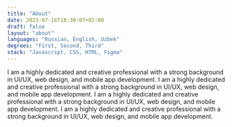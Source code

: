 ```yaml
---
title: "About"
date: 2023-07-16T18:30:07+02:00
draft: false
layout: "about"
languages: "Russian, English, Uzbek"
degrees: "First, Second, Third"
stack: "Javascript, CSS, HTML, Figma"
---
```


I am a highly dedicated and creative professional with a strong background in UI/UX, web design, and mobile app development. I am a highly dedicated and creative professional with a strong background in UI/UX, web design, and mobile app development. I am a highly dedicated and creative professional with a strong background in UI/UX, web design, and mobile app development. I am a highly dedicated and creative professional with a strong background in UI/UX, web design, and mobile app development. 